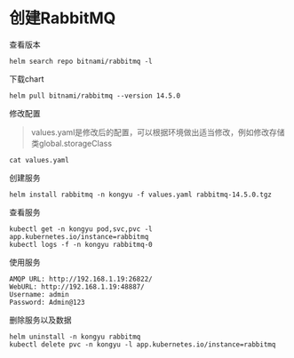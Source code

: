 # 创建RabbitMQ

查看版本

```
helm search repo bitnami/rabbitmq -l
```

下载chart

```
helm pull bitnami/rabbitmq --version 14.5.0
```

修改配置

> values.yaml是修改后的配置，可以根据环境做出适当修改，例如修改存储类global.storageClass

```
cat values.yaml
```

创建服务

```shell
helm install rabbitmq -n kongyu -f values.yaml rabbitmq-14.5.0.tgz
```

查看服务

```
kubectl get -n kongyu pod,svc,pvc -l app.kubernetes.io/instance=rabbitmq
kubectl logs -f -n kongyu rabbitmq-0
```

使用服务

```
AMQP URL: http://192.168.1.19:26822/
WebURL: http://192.168.1.19:48887/
Username: admin
Password: Admin@123
```

删除服务以及数据

```
helm uninstall -n kongyu rabbitmq
kubectl delete pvc -n kongyu -l app.kubernetes.io/instance=rabbitmq
```


